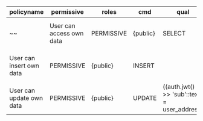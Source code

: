 
| policyname               | permissive | roles    | cmd    | qual                                          | with_check                                    |
| ------------------------ | ---------- | -------- | ------ | --------------------------------------------- | --------------------------------------------- |
~~| User can access own data | PERMISSIVE | {public} | SELECT | ((auth.jwt() ->> 'sub'::text) = user_address) |                                               |~~
| User can insert own data | PERMISSIVE | {public} | INSERT |                                               | ((auth.jwt() ->> 'sub'::text) = user_address) |
| User can update own data | PERMISSIVE | {public} | UPDATE | ((auth.jwt() ->> 'sub'::text) = user_address) | ((auth.jwt() ->> 'sub'::text) = user_address) |
